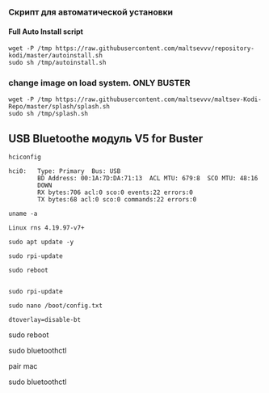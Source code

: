 ### Скрипт для автоматической установки  
#### Full Auto Install script  
```
wget -P /tmp https://raw.githubusercontent.com/maltsevvv/repository-kodi/master/autoinstall.sh
sudo sh /tmp/autoinstall.sh
```

### change image on load system. ONLY BUSTER
```
wget -P /tmp https://raw.githubusercontent.com/maltsevvv/maltsev-Kodi-Repo/master/splash/splash.sh
sudo sh /tmp/splash.sh
```

## USB Bluetoothe модуль V5 for Buster
```
hciconfig
```
`hci0:   Type: Primary  Bus: USB`  
`        BD Address: 00:1A:7D:DA:71:13  ACL MTU: 679:8  SCO MTU: 48:16`  
`        DOWN`  
`        RX bytes:706 acl:0 sco:0 events:22 errors:0`  
`        TX bytes:68 acl:0 sco:0 commands:22 errors:0`  
```
uname -a
```
`Linux rns 4.19.97-v7+`

```
sudo apt update -y
```  
```sudo rpi-update```  
```
sudo reboot


sudo rpi-update
```
```
sudo nano /boot/config.txt
```
```
dtoverlay=disable-bt
```

sudo reboot

sudo bluetoothctl

pair mac

sudo bluetoothctl
